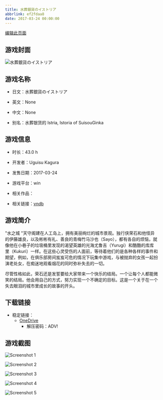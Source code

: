 ```yaml
---
title: 水葬銀貨のイストリア
abbrlink: ef2fdaa8
date: 2017-03-24 00:00:00
---
```

[编辑此页面](https://github.com/ACG-3/ADV3-source/blob/main/source/_posts/games/%E6%B0%B4%E8%91%AC%E9%93%B6%E8%B4%A7%E7%9A%84Istria.md)

## 游戏封面

![水葬銀貨のイストリア](https://pan.timero.xyz/d/onedrive/img_lib_001/%E6%B0%B4%E8%91%AC%E9%93%B6%E8%B4%A7%E7%9A%84Istria_cover.avif)


## 游戏名称

- 日文：水葬銀貨のイストリア
- 英文：None
- 中文：None

- 别名：水葬银货的 Istria, Istoria of SuisouGinka


## 游戏信息

- 时长：43.0 h
- 开发者：Uguisu Kagura
- 发售日期：2017-03-24
- 游戏平台：win
- 相关作品：

- 相关链接：[vndb](https://vndb.org/v20471)


## 游戏简介

"水之城 "天守阁建在人工岛上，拥有美丽绚烂的城市景观。独行侠荣石和他怪异的伊藤雄良，以及彬彬有礼、善良的青梅竹马沙也（Sayo），都有各自的烦恼，就像他在小巷子的垃圾桶里发现的渴望英雄的光海尤鲁吉（Yurugi）和酷酷的库库里（Kukuri）一样。在这些心灵受伤的人面前，等待着他们的是各种各样的事件和期望，例如，在俱乐部房间岌岌可危的情况下玩集中游戏，与被抛弃的女孩一起扮演老处女，在痴迷地观看烟花的同时弥补失去的一切。

尽管性格如此，荣石还是发誓要给大家带来一个快乐的结局。一个让每个人都能微笑的结局。他会用自己的方式，努力实现一个不确定的目标。这是一个关于在一个失去眼泪的城市里成长的故事的开头。




## 下载链接

- 稳定链接：
    - [OneDrive](https://pan.timero.xyz/onedrive/adv_lib_001/%E6%B0%B4%E8%91%AC%E9%93%B6%E8%B4%A7%E7%9A%84Istria)
        - 解压密码：ADV!



## 游戏截图


![Screenshot 1](https://pan.timero.xyz/d/onedrive/img_lib_001/%E6%B0%B4%E8%91%AC%E9%93%B6%E8%B4%A7%E7%9A%84Istria_Screenshot_1.avif)

![Screenshot 2](https://pan.timero.xyz/d/onedrive/img_lib_001/%E6%B0%B4%E8%91%AC%E9%93%B6%E8%B4%A7%E7%9A%84Istria_Screenshot_2.avif)

![Screenshot 3](https://pan.timero.xyz/d/onedrive/img_lib_001/%E6%B0%B4%E8%91%AC%E9%93%B6%E8%B4%A7%E7%9A%84Istria_Screenshot_3.avif)

![Screenshot 4](https://pan.timero.xyz/d/onedrive/img_lib_001/%E6%B0%B4%E8%91%AC%E9%93%B6%E8%B4%A7%E7%9A%84Istria_Screenshot_4.avif)

![Screenshot 5](https://pan.timero.xyz/d/onedrive/img_lib_001/%E6%B0%B4%E8%91%AC%E9%93%B6%E8%B4%A7%E7%9A%84Istria_Screenshot_5.avif)

